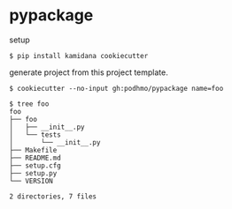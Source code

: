 # pypackage

setup

```console
$ pip install kamidana cookiecutter
```

generate project from this project template.

```console
$ cookiecutter --no-input gh:podhmo/pypackage name=foo

$ tree foo
foo
├── foo
│   ├── __init__.py
│   └── tests
│       └── __init__.py
├── Makefile
├── README.md
├── setup.cfg
├── setup.py
└── VERSION

2 directories, 7 files

```
